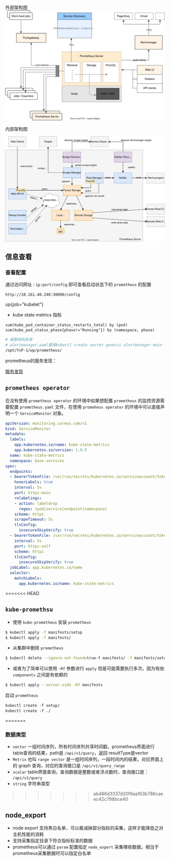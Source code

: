 
外部架构图
![](attachments/architecture.svg)

内部架构图

![](attachments/internal_architecture.svg)





## 信息查看



### 查看配置

通过访问网址 : `ip:port/config` 即可查看启动状态下的 `prometheus` 的配置

```bash
http://10.161.40.240:30090/config
```








up{job="kubelet"}



- kube state metrics 指标

```plaintext
sum(kube_pod_container_status_restarts_total) by (pod)
sum(kube_pod_status_phase{phase!="Running"}) by (namespace, phase)
```






```bash
# 报警规则目录
# alertmanager.yaml要用kubectl create secret generic alertmanager-main --from-file=alertmanager.yaml -n base-services这样加进去
/opt/YsP-1/wp/prometheus/
```



prometheus的服务发现：

[服务发现](https://yunlzheng.gitbook.io/prometheus-book/part-iii-prometheus-shi-zhan/readmd/service-discovery-with-kubernetes)




## `prometheus operator`


在没有使用 `prometheus operator` 的环境中如果想配置 `prometheus` 的监控资源需要配置 `prometheus.yaml` 文件，在使用 `promeheus operator` 的环境中可以直接声明一个 `ServiceMonitor` 对象。


```yaml
apiVersion: monitoring.coreos.com/v1  
kind: ServiceMonitor  
metadata:  
  labels:  
    app.kubernetes.io/name: kube-state-metrics  
    app.kubernetes.io/version: 1.9.5  
  name: kube-state-metrics  
  namespace: base-services  
spec:  
  endpoints:  
  - bearerTokenFile: /var/run/secrets/kubernetes.io/serviceaccount/token  
    honorLabels: true  
    interval: 5s  
    port: https-main  
    relabelings:  
    - action: labeldrop  
      regex: (pod|service|endpoint|namespace)  
    scheme: https  
    scrapeTimeout: 5s  
    tlsConfig:  
      insecureSkipVerify: true  
  - bearerTokenFile: /var/run/secrets/kubernetes.io/serviceaccount/token  
    interval: 5s  
    port: https-self  
    scheme: https  
    tlsConfig:  
      insecureSkipVerify: true  
  jobLabel: app.kubernetes.io/name  
  selector:  
    matchLabels:  
      app.kubernetes.io/name: kube-state-metrics
```




<<<<<<< HEAD
## `kube-promethsu`


- 使用 `kube-prometheus` 安装 `prometheus`
```bash
$ kubectl apply -f manifests/setup
$ kubectl apply -f manifests/
```

- 从集群中删除 `prometheus`

```bash
$ kubectl delete --ignore-not-found=true-f manifests/ -f manifests/setup
```

- 或者为了简单可以使用 `-Rf` 参数进行 `apply` 但是可能需要执行多次，因为有些 `components` 之间是有依赖的

```bash
$ kubectl apply --server-side -Rf manifests
```


启动 `promehteus` 

```bash
kubectl create -f setup/  
kubectl create -f ./
```
=======


### 数据类型


- `vector` 一组时间序列，所有时间序列共享时间戳，prometheus界面进行table查询的结果，path是 `/api/v1/query`，返回 resultType是vector
- `Metrix` 也叫 `range vector` 是一组时间序列，一段时间内的结果，对应界面上的 graph 查询，对应的查询接口是 `/api/v1/query_range` 
- `scalar`  table界面查询，查询数据是整数或者浮点数时，查询接口是：  `/api/v1/query`
- `string` 字符串类型


>>>>>>> ab486d3337d20f9aa163b786caeec42c798bce40







## node_export 

- node export 支持黑白名单，可以裁减掉部分指标的采集，这样才能降低之对主机性能的消耗
- 支持采集指定目录下符合指标标准的数据
- prometheus可以通过 `param` 配置指定 `node_export` 采集哪些数据，相当于prometheus采集数据时可以指定白名单